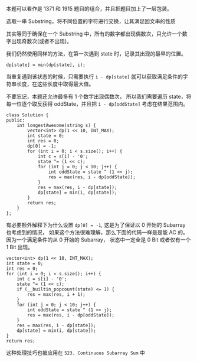 本题可以看作是 1371 和 1915 题目的组合，并且把题目加上了一层包装。

选取一串 Substring，将不同位置的字符进行交换，让其满足回文串的性质

其实等同于确保在一个 Substring 中，所有的数字都出现偶数次，只允许一个数字出现奇数次(或者不出现)。

我们仍然使用同样的方法，在第一次遇到 state 时，记录其出现的最早的位置。

```
dp[state] = min(dp[state], i);
```

当重复遇到该状态的时候，只需要执行 `i - dp[state]` 就可以获取满足条件的字符串长度，在这些长度中取得最大值。

不要忘记，本题还允许最多有 1 个数字出现偶数次，
所以我们需要遍历 state，将每一位逐个取反获得 oddState，并且把 `i - dp[oddState]` 考虑在结果范围内。


```
class Solution {
public:
    int longestAwesome(string s) {
        vector<int> dp(1 << 10, INT_MAX);
        int state = 0;
        int res = 0;
        dp[0] = -1;
        for (int i = 0; i < s.size(); i++) {
            int c = s[i] - '0';
            state ^= (1 << c);
            for (int j = 0; j < 10; j++) {
                int oddState = state ^ (1 << j);
                res = max(res, i - dp[oddState]);
            }
            res = max(res, i - dp[state]);
            dp[state] = min(i, dp[state]);
        }
        return res;
    }
};
```

有必要额外解释下为什么设置 `dp[0] = -1`, 这是为了保证以 0 开始的 Subarray 也考虑到的情况，
如果这个方法很难理解，那么下面的代码一样是是能 AC 的。因为一个满足条件的从 0 开始的 Subarray，
状态中一定全是 0 Bit 或者仅有一个 1 Bit 出现。

```
vector<int> dp(1 << 10, INT_MAX);
int state = 0;
int res = 0;
for (int i = 0; i < s.size(); i++) {
    int c = s[i] - '0';
    state ^= (1 << c);
    if (__builtin_popcount(state) <= 1) {
        res = max(res, i + 1);
    }
    for (int j = 0; j < 10; j++) {
        int oddState = state ^ (1 << j);
        res = max(res, i - dp[oddState]);
    }
    res = max(res, i - dp[state]);
    dp[state] = min(i, dp[state]);
}
return res;
```

这种处理技巧也被应用在 `523. Continuous Subarray Sum` 中
